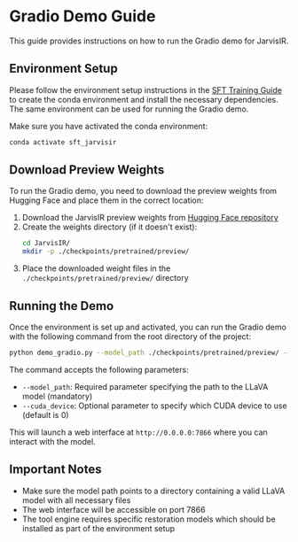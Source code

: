 # Gradio Demo Guide

This guide provides instructions on how to run the Gradio demo for JarvisIR.

## Environment Setup

Please follow the environment setup instructions in the [SFT Training Guide](./sft_training.md#environment-setup) to create the conda environment and install the necessary dependencies. The same environment can be used for running the Gradio demo.

Make sure you have activated the conda environment:
```bash
conda activate sft_jarvisir
```


## Download Preview Weights

To run the Gradio demo, you need to download the preview weights from Hugging Face and place them in the correct location:

1. Download the JarvisIR preview weights from [Hugging Face repository](https://huggingface.co/LYL1015/JarvisIR/tree/main/pretrained/preview)
2. Create the weights directory (if it doesn't exist):
   ```bash
   cd JarvisIR/
   mkdir -p ./checkpoints/pretrained/preview/
   ```
3. Place the downloaded weight files in the `./checkpoints/pretrained/preview/` directory


## Running the Demo

Once the environment is set up and activated, you can run the Gradio demo with the following command from the root directory of the project:

```bash
python demo_gradio.py --model_path ./checkpoints/pretrained/preview/ --cuda_device 0
```

The command accepts the following parameters:
- `--model_path`: Required parameter specifying the path to the LLaVA model (mandatory)
- `--cuda_device`: Optional parameter to specify which CUDA device to use (default is 0)

This will launch a web interface at `http://0.0.0.0:7866` where you can interact with the model.

## Important Notes

- Make sure the model path points to a directory containing a valid LLaVA model with all necessary files
- The web interface will be accessible on port 7866
- The tool engine requires specific restoration models which should be installed as part of the environment setup
